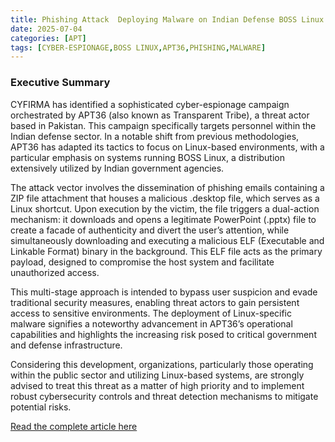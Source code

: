```yaml
---
title: Phishing Attack  Deploying Malware on Indian Defense BOSS Linux
date: 2025-07-04
categories: [APT]
tags: [CYBER-ESPIONAGE,BOSS LINUX,APT36,PHISHING,MALWARE]
---
```


### Executive Summary  
CYFIRMA has identified a sophisticated cyber-espionage campaign orchestrated by APT36 (also known as Transparent Tribe), a threat actor based in Pakistan. This campaign specifically targets personnel within the Indian defense sector. In a notable shift from previous methodologies, APT36 has adapted its tactics to focus on Linux-based environments, with a particular emphasis on systems running BOSS Linux, a distribution extensively utilized by Indian government agencies.

The attack vector involves the dissemination of phishing emails containing a ZIP file attachment that houses a malicious .desktop file, which serves as a Linux shortcut. Upon execution by the victim, the file triggers a dual-action mechanism: it downloads and opens a legitimate PowerPoint (.pptx) file to create a facade of authenticity and divert the user’s attention, while simultaneously downloading and executing a malicious ELF (Executable and Linkable Format) binary in the background. This ELF file acts as the primary payload, designed to compromise the host system and facilitate unauthorized access.

This multi-stage approach is intended to bypass user suspicion and evade traditional security measures, enabling threat actors to gain persistent access to sensitive environments. The deployment of Linux-specific malware signifies a noteworthy advancement in APT36’s operational capabilities and highlights the increasing risk posed to critical government and defense infrastructure.

Considering this development, organizations, particularly those operating within the public sector and utilizing Linux-based systems, are strongly advised to treat this threat as a matter of high priority and to implement robust cybersecurity controls and threat detection mechanisms to mitigate potential risks.

[Read the complete article here](https://www.cyfirma.com/research/phishing-attack-deploying-malware-on-indian-defense-boss-linux/)  
